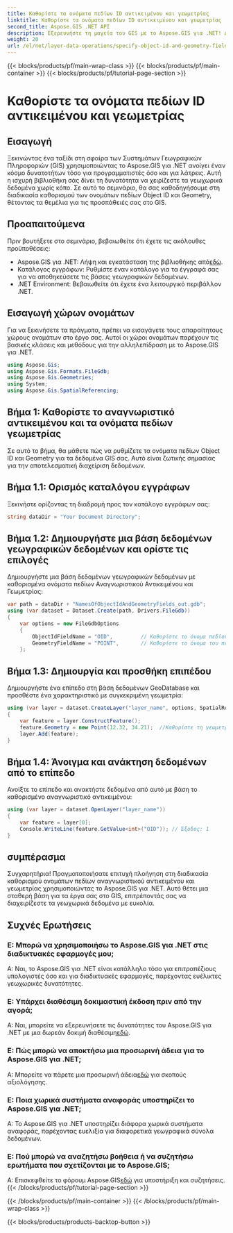 ```yaml
---
title: Καθορίστε τα ονόματα πεδίων ID αντικειμένου και γεωμετρίας
linktitle: Καθορίστε τα ονόματα πεδίων ID αντικειμένου και γεωμετρίας
second_title: Aspose.GIS .NET API
description: Εξερευνήστε τη μαγεία του GIS με το Aspose.GIS για .NET! Διαχειριστείτε τα γεωχωρικά δεδομένα χωρίς κόπο. Κάντε λήψη τώρα και απελευθερώστε τη δύναμη της χωρικής νοημοσύνης.
weight: 20
url: /el/net/layer-data-operations/specify-object-id-and-geometry-field-names/
---
```


{{< blocks/products/pf/main-wrap-class >}}
{{< blocks/products/pf/main-container >}}
{{< blocks/products/pf/tutorial-page-section >}}

# Καθορίστε τα ονόματα πεδίων ID αντικειμένου και γεωμετρίας

## Εισαγωγή
Ξεκινώντας ένα ταξίδι στη σφαίρα των Συστημάτων Γεωγραφικών Πληροφοριών (GIS) χρησιμοποιώντας το Aspose.GIS για .NET ανοίγει έναν κόσμο δυνατοτήτων τόσο για προγραμματιστές όσο και για λάτρεις. Αυτή η ισχυρή βιβλιοθήκη σάς δίνει τη δυνατότητα να χειρίζεστε τα γεωχωρικά δεδομένα χωρίς κόπο. Σε αυτό το σεμινάριο, θα σας καθοδηγήσουμε στη διαδικασία καθορισμού των ονομάτων πεδίων Object ID και Geometry, θέτοντας τα θεμέλια για τις προσπάθειές σας στο GIS.
## Προαπαιτούμενα
Πριν βουτήξετε στο σεμινάριο, βεβαιωθείτε ότι έχετε τις ακόλουθες προϋποθέσεις:
-  Aspose.GIS για .NET: Λήψη και εγκατάσταση της βιβλιοθήκης από[εδώ](https://releases.aspose.com/gis/net/).
- Κατάλογος εγγράφων: Ρυθμίστε έναν κατάλογο για τα έγγραφά σας για να αποθηκεύσετε τις βάσεις γεωγραφικών δεδομένων.
- .NET Environment: Βεβαιωθείτε ότι έχετε ένα λειτουργικό περιβάλλον .NET.
## Εισαγωγή χώρων ονομάτων
Για να ξεκινήσετε τα πράγματα, πρέπει να εισαγάγετε τους απαραίτητους χώρους ονομάτων στο έργο σας. Αυτοί οι χώροι ονομάτων παρέχουν τις βασικές κλάσεις και μεθόδους για την αλληλεπίδραση με το Aspose.GIS για .NET.
```csharp
using Aspose.Gis;
using Aspose.Gis.Formats.FileGdb;
using Aspose.Gis.Geometries;
using System;
using Aspose.Gis.SpatialReferencing;
```
## Βήμα 1: Καθορίστε το αναγνωριστικό αντικειμένου και τα ονόματα πεδίων γεωμετρίας
Σε αυτό το βήμα, θα μάθετε πώς να ρυθμίζετε τα ονόματα πεδίων Object ID και Geometry για τα δεδομένα GIS σας. Αυτό είναι ζωτικής σημασίας για την αποτελεσματική διαχείριση δεδομένων.
## Βήμα 1.1: Ορισμός καταλόγου εγγράφων
Ξεκινήστε ορίζοντας τη διαδρομή προς τον κατάλογο εγγράφων σας:
```csharp
string dataDir = "Your Document Directory";
```
## Βήμα 1.2: Δημιουργήστε μια βάση δεδομένων γεωγραφικών δεδομένων και ορίστε τις επιλογές
Δημιουργήστε μια βάση δεδομένων γεωγραφικών δεδομένων με καθορισμένα ονόματα πεδίων Αναγνωριστικού Αντικειμένου και Γεωμετρίας:
```csharp
var path = dataDir + "NamesOfObjectIdAndGeometryFields_out.gdb";
using (var dataset = Dataset.Create(path, Drivers.FileGdb))
{
    var options = new FileGdbOptions
    {
        ObjectIdFieldName = "OID",         // Καθορίστε το όνομα πεδίου Αναγνωριστικό αντικειμένου
        GeometryFieldName = "POINT",       // Καθορίστε το όνομα του πεδίου Γεωμετρία
    };
```
## Βήμα 1.3: Δημιουργία και προσθήκη επιπέδου
Δημιουργήστε ένα επίπεδο στη βάση δεδομένων GeoDatabase και προσθέστε ένα χαρακτηριστικό με συγκεκριμένη γεωμετρία:
```csharp
using (var layer = dataset.CreateLayer("layer_name", options, SpatialReferenceSystem.Wgs84))
{
    var feature = layer.ConstructFeature();
    feature.Geometry = new Point(12.32, 34.21);  //Καθορίστε τη γεωμετρία (στην περίπτωση αυτή, ένα σημείο)
    layer.Add(feature);
}
```
## Βήμα 1.4: Άνοιγμα και ανάκτηση δεδομένων από το επίπεδο
Ανοίξτε το επίπεδο και ανακτήστε δεδομένα από αυτό με βάση το καθορισμένο αναγνωριστικό αντικειμένου:
```csharp
using (var layer = dataset.OpenLayer("layer_name"))
{
    var feature = layer[0];
    Console.WriteLine(feature.GetValue<int>("OID")); // Έξοδος: 1
}
```
## συμπέρασμα
Συγχαρητήρια! Πραγματοποιήσατε επιτυχή πλοήγηση στη διαδικασία καθορισμού ονομάτων πεδίων αναγνωριστικού αντικειμένου και γεωμετρίας χρησιμοποιώντας το Aspose.GIS για .NET. Αυτό θέτει μια σταθερή βάση για τα έργα σας στο GIS, επιτρέποντάς σας να διαχειρίζεστε τα γεωχωρικά δεδομένα με ευκολία.
## Συχνές Ερωτήσεις
### Ε: Μπορώ να χρησιμοποιήσω το Aspose.GIS για .NET στις διαδικτυακές εφαρμογές μου;
Α: Ναι, το Aspose.GIS για .NET είναι κατάλληλο τόσο για επιτραπέζιους υπολογιστές όσο και για διαδικτυακές εφαρμογές, παρέχοντας ευέλικτες γεωχωρικές δυνατότητες.
### Ε: Υπάρχει διαθέσιμη δοκιμαστική έκδοση πριν από την αγορά;
 Α: Ναι, μπορείτε να εξερευνήσετε τις δυνατότητες του Aspose.GIS για .NET με μια δωρεάν δοκιμή διαθέσιμη[εδώ](https://releases.aspose.com/).
### Ε: Πώς μπορώ να αποκτήσω μια προσωρινή άδεια για το Aspose.GIS για .NET;
 Α: Μπορείτε να πάρετε μια προσωρινή άδεια[εδώ](https://purchase.aspose.com/temporary-license/) για σκοπούς αξιολόγησης.
### Ε: Ποια χωρικά συστήματα αναφοράς υποστηρίζει το Aspose.GIS για .NET;
Α: Το Aspose.GIS για .NET υποστηρίζει διάφορα χωρικά συστήματα αναφοράς, παρέχοντας ευελιξία για διαφορετικά γεωγραφικά σύνολα δεδομένων.
### Ε: Πού μπορώ να αναζητήσω βοήθεια ή να συζητήσω ερωτήματα που σχετίζονται με το Aspose.GIS;
 Α: Επισκεφθείτε το φόρουμ Aspose.GIS[εδώ](https://forum.aspose.com/c/gis/33) για υποστήριξη και συζητήσεις.
{{< /blocks/products/pf/tutorial-page-section >}}

{{< /blocks/products/pf/main-container >}}
{{< /blocks/products/pf/main-wrap-class >}}

{{< blocks/products/products-backtop-button >}}
